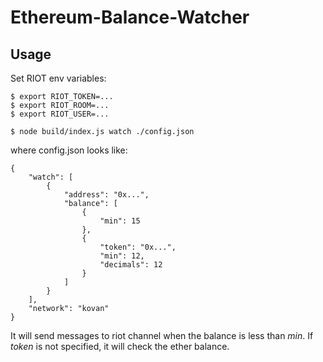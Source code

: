 # Ethereum-Balance-Watcher

## Usage

Set RIOT env variables:

```
$ export RIOT_TOKEN=...
$ export RIOT_ROOM=...
$ export RIOT_USER=...
```

```
$ node build/index.js watch ./config.json
```

where config.json looks like:

```
{
    "watch": [
        {
            "address": "0x...",
            "balance": [
                {
                    "min": 15
                },
                {
                    "token": "0x...",
                    "min": 12,
                    "decimals": 12
                }
            ]
        }
    ],
    "network": "kovan"
}
```

It will send messages to riot channel when the balance is less than *min*. If *token* is not specified, it will check the ether balance.
